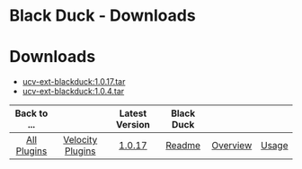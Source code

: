 
Black Duck - Downloads
======================

# Downloads

- [ucv-ext-blackduck:1.0.17.tar]()
- [ucv-ext-blackduck:1.0.4.tar]()

|Back to ...||Latest Version|Black Duck |||
| :---: | :---: | :---: | :---: | :---: | :---: |
|[All Plugins](../../index.md)|[Velocity Plugins](../README.md)|[1.0.17]()|[Readme](README.md)|[Overview](overview.md)|[Usage](usage.md)|

